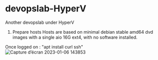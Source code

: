 # devopslab-HyperV
Another devopslab under HyperV

1. Prepare hosts
Hosts are based on minimal debian stable amd64 dvd images with a single aio 16G ext4, with no software installed.

Once logged on : "apt install curl ssh"
![Capture d’écran 2023-01-06 143853](https://user-images.githubusercontent.com/2384485/211023467-88f2619b-6968-45c9-a3a8-5bd1604550b2.png)
